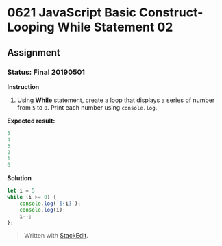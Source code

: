 # 0621 JavaScript Basic Construct- Looping While Statement 02
## Assignment
### Status: Final 20190501

**Instruction**
 1. Using **While** statement, create a loop that displays a series of number from `5` to `0`. Print each number using `console.log`.

**Expected result:**
```JavaScript
5
4
3
2
1
0
```

**Solution**
```JavaScript
let i = 5
while (i >= 0) {
	console.log(`${i}`);
	console.log(i);
	i--;
};
```

> Written with [StackEdit](https://stackedit.io/).